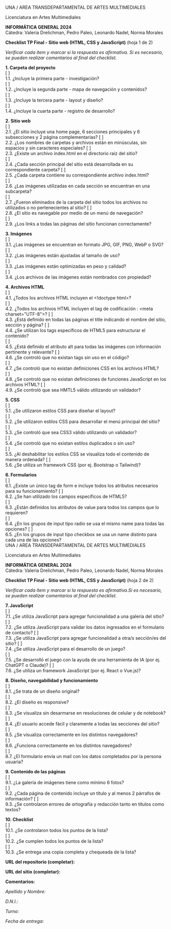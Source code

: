 UNA / AREA TRANSDEPARTAMENTAL DE ARTES MULTIMEDIALES 

Licenciatura en Artes Multimediales 

**INFORMÁTICA GENERAL 2024**   
Cátedra: Valeria Drelichman, Pedro Paleo, Leonardo Nadel, Norma Morales 

**Checklist TP Final \- Sitio web (HTML, CSS y JavaScript)** (hoja 1 de 2\) 

*Verificar cada ítem y marcar si la respuesta es afirmativa. Si es necesario, se pueden realizar comentarios al  final del checklist.* 

**1\. Carpeta del proyecto**   
\[ \]   
1.1. ¿Incluye la primera parte \- investigación?   
\[ \]    
1.2. ¿Incluye la segunda parte \- mapa de navegación y contenidos?   
\[ \]   
1.3. ¿Incluye la tercera parte \- layout y diseño?   
\[ \]   
1.4. ¿Incluye la cuarta parte \- registro de desarrollo? 

**2\. Sitio web**   
\[ \]   
2.1. ¿El sitio incluye una home page, 6 secciones principales y 6 subsecciones y 2 página complementarias? \[ \]    
2.2. ¿Los nombres de carpetas y archivos están en minúsculas, sin espacios y sin caracteres especiales? \[ \]   
2.3. ¿Existe un archivo index.html en el directorio raíz del sitio?   
\[ \]    
2.4. ¿Cada sección principal del sitio está desarrollada en su correspondiente carpeta? \[ \]   
2.5. ¿Cada carpeta contiene su correspondiente archivo index.html?   
\[ \]    
2.6. ¿Las imágenes utilizadas en cada sección se encuentran en una subcarpeta?   
\[ \]   
2.7. ¿Fueron eliminados de la carpeta del sitio todos los archivos no utilizados o no pertenecientes al sitio? \[ \]    
2.8. ¿El sitio es navegable por medio de un menú de navegación?   
\[ \]    
2.9. ¿Los links a todas las páginas del sitio funcionan correctamente? 

**3\. Imágenes**   
\[ \]    
3.1. ¿Las imágenes se encuentran en formato JPG, GIF, PNG, WebP o SVG?   
\[ \]   
3.2. ¿Las imágenes están ajustadas al tamaño de uso?   
\[ \]    
3.3. ¿Las imágenes están optimizadas en peso y calidad?   
\[ \]   
3.4. ¿Los archivos de las imágenes están nombrados con propiedad? 

**4\. Archivos HTML**   
\[ \]   
4.1. ¿Todos los archivos HTML incluyen el \<\!doctype html\>?   
\[ \]   
4.2.  ¿Todos los archivos HTML incluyen el tag de codificación : \<meta charset="UTF-8"\>? \[ \]    
4.3.  ¿Está definido en todas las páginas el title indicando el nombre del sitio, sección y página? \[ \]   
4.4.  ¿Se utilizan los tags específicos de HTML5 para estructurar el contenido?   
\[ \]    
4.5.  ¿Está definido el atributo alt para todas las imágenes con información pertinente y relevante? \[ \]    
4.6. ¿Se controló que no existan tags sin uso en el código?   
\[ \]   
4.7.  ¿Se controló que no existan definiciones CSS en los archivos HTML?   
\[ \]   
4.8.  ¿Se controló que no existan definiciones de funciones JavaScript en los archivos HTML? \[ \]    
4.9. ¿Se controló que sea HMTL5 válido utilizando un validador? 

**5\. CSS**   
\[ \]    
5.1. ¿Se utilizaron estilos CSS para diseñar el layout?   
\[ \]    
5.2. ¿Se utilizaron estilos CSS para desarrollar el menú principal del sitio?   
\[ \]   
5.3. ¿Se controló que sea CSS3 válido utilizando un validador?   
\[ \]   
5.4. ¿Se controló que no existan estilos duplicados o sin uso?   
\[ \]   
5.5. ¿Al deshabilitar los estilos CSS se visualiza todo el contenido de manera ordenada? \[ \]   
5.6. ¿Se utiliza un framework CSS (por ej. Bootstrap o Tailwind)? 

**6\. Formularios**   
\[ \]   
6.1. ¿Existe un único tag de form e incluye todos los atributos necesarios para su funcionamiento? \[ \]   
6.2.  ¿Se han utilizado los campos específicos de HTML5?   
\[ \]   
6.3.  ¿Están definidos los atributos de value para todos los campos que lo requieren?   
\[ \]    
6.4. ¿En los grupos de input tipo radio se usa el mismo name para todas las opciones? \[ \]  
6.5. ¿En los grupos de input tipo checkbox se usa un name distinto para cada una de las opciones?    
UNA / AREA TRANSDEPARTAMENTAL DE ARTES MULTIMEDIALES 

Licenciatura en Artes Multimediales 

**INFORMÁTICA GENERAL 2024**   
Cátedra: Valeria Drelichman, Pedro Paleo, Leonardo Nadel, Norma Morales 

**Checklist TP Final \- Sitio web (HTML, CSS y JavaScript)** (hoja 2 de 2\)

*Verificar cada ítem y marcar si la respuesta es afirmativa.Si es necesario, se pueden realizar comentarios al  final del checklist.* 

**7\. JavaScript**   
\[ \]   
7.1. ¿Se utiliza JavaScript para agregar funcionalidad a una galería del sitio? \[ \]   
7.2. ¿Se utiliza JavaScript para validar los datos ingresados en el formulario de contacto? \[ \]   
7.3. ¿Se utiliza JavaScript para agregar funcionalidad a otra/s sección/es del sitio? \[ \]   
7.4. ¿Se utiliza JavaScript para el desarrollo de un juego?   
\[ \]   
7.5. ¿Se desarrolló el juego con la ayuda de una herramienta de IA (por ej. ChatGPT o Claude)? \[ \]   
7.6. ¿Se utiliza un framework JavaScript (por ej. React o Vue.js)? 

**8\. Diseño, navegabilidad y funcionamiento**   
\[ \]   
8.1. ¿Se trata de un diseño original?   
\[ \]   
8.2. ¿El diseño es responsive?   
\[ \]   
8.3. ¿Se visualiza sin desarmarse en resoluciones de celular y de notebook? \[ \]   
8.4. ¿El usuario accede fácil y claramente a todas las secciones del sitio?   
\[ \]   
8.5. ¿Se visualiza correctamente en los distintos navegadores?   
\[ \]   
8.6. ¿Funciona correctamente en los distintos navegadores?   
\[ \]   
8.7. ¿El formulario envía un mail con los datos completados por la persona usuaria? 

**9\. Contenido de las páginas**   
\[ \]   
9.1. ¿La galería de imágenes tiene como mínimo 6 fotos?   
\[ \]   
9.2. ¿Cada página de contenido incluye un título y al menos 2 párrafos de información? \[ \]   
9.3. ¿Se controlaron errores de ortografía y redacción tanto en títulos como textos? 

**10\. Checklist**   
\[ \]   
10.1. ¿Se controlaron todos los puntos de la lista?   
\[ \]   
10.2. ¿Se cumplen todos los puntos de la lista?   
\[ \]   
10.3. ¿Se entrega una copia completa y chequeada de la lista? 

**URL del repositorio (completar):** 

**URL del sitio (completar):** 

**Comentarios:** 

*Apellido y Nombre:* 

*D.N.I.:* 

*Turno:* 

*Fecha de entrega:* 
